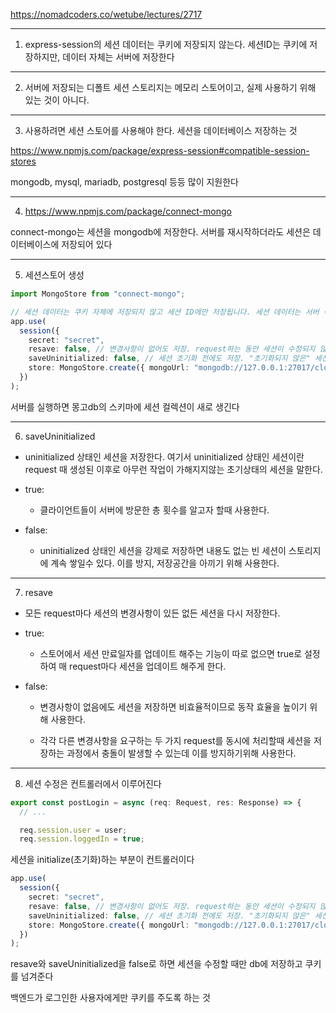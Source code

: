 https://nomadcoders.co/wetube/lectures/2717

---

1. express-session의 세션 데이터는 쿠키에 저장되지 않는다. 세션ID는 쿠키에 저장하지만, 데이터 자체는 서버에 저장한다

---

2. 서버에 저장되는 디폴트 세션 스토리지는 메모리 스토어이고, 실제 사용하기 위해 있는 것이 아니다.

---

3. 사용하려면 세션 스토어를 사용해야 한다. 세션을 데이터베이스 저장하는 것

https://www.npmjs.com/package/express-session#compatible-session-stores

mongodb, mysql, mariadb, postgresql 등등 많이 지원한다

---

4. https://www.npmjs.com/package/connect-mongo

connect-mongo는 세션을 mongodb에 저장한다. 서버를 재시작하더라도 세션은 데이터베이스에 저장되어 있다

---

5. 세션스토어 생성

```typescript
import MongoStore from "connect-mongo";

// 세션 데이터는 쿠키 자체에 저장되지 않고 세션 ID에만 저장됩니다. 세션 데이터는 서버 측에 저장됩니다.
app.use(
  session({
    secret: "secret",
    resave: false, // 변경사항이 없어도 저장. request하는 동안 세션이 수정되지 않은 경우에도 세션이 세션 저장소에 다시 저장되도록 합니다.
    saveUninitialized: false, // 세션 초기화 전에도 저장. "초기화되지 않은" 세션을 저장소에 강제로 저장합니다.
    store: MongoStore.create({ mongoUrl: "mongodb://127.0.0.1:27017/clone_tube" }),
  })
);
```

서버를 실행하면 몽고db의 스키마에 세션 컬렉션이 새로 생긴다

---

6. saveUninitialized

- uninitialized 상태인 세션을 저장한다. 여기서 uninitialized 상태인 세션이란 request 때 생성된 이후로 아무런 작업이 가해지지않는 초기상태의 세션을 말한다.

- true:

  - 클라이언트들이 서버에 방문한 총 횟수를 알고자 할때 사용한다.

- false:

  - uninitialized 상태인 세션을 강제로 저장하면 내용도 없는 빈 세션이 스토리지에 계속 쌓일수 있다. 이를 방지, 저장공간을 아끼기 위해 사용한다.

---

7. resave

- 모든 request마다 세션의 변경사항이 있든 없든 세션을 다시 저장한다.

- true:

  - 스토어에서 세션 만료일자를 업데이트 해주는 기능이 따로 없으면 true로 설정하여 매 request마다 세션을 업데이트 해주게 한다.

- false:

  - 변경사항이 없음에도 세션을 저장하면 비효율적이므로 동작 효율을 높이기 위해 사용한다.

  - 각각 다른 변경사항을 요구하는 두 가지 request를 동시에 처리할때 세션을 저장하는 과정에서 충돌이 발생할 수 있는데 이를 방지하기위해 사용한다.

---

8. 세션 수정은 컨트롤러에서 이루어진다

```typescript
export const postLogin = async (req: Request, res: Response) => {
  // ...

  req.session.user = user;
  req.session.loggedIn = true;
```

세션을 initialize(초기화)하는 부분이 컨트롤러이다

```typescript
app.use(
  session({
    secret: "secret",
    resave: false, // 변경사항이 없어도 저장. request하는 동안 세션이 수정되지 않은 경우에도 세션이 세션 저장소에 다시 저장되도록 합니다.
    saveUninitialized: false, // 세션 초기화 전에도 저장. "초기화되지 않은" 세션을 저장소에 강제로 저장합니다.
    store: MongoStore.create({ mongoUrl: "mongodb://127.0.0.1:27017/clone_tube" }),
  })
);
```

resave와 saveUninitialized을 false로 하면 세션을 수정할 때만 db에 저장하고 쿠키를 넘겨준다

백엔드가 로그인한 사용자에게만 쿠키를 주도록 하는 것
